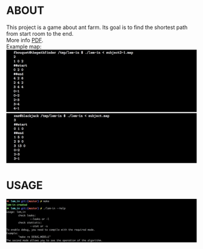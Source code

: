 <h1>ABOUT</h1>
This project is a game about ant farm. Its goal is to find the shortest path from start room to the end.<br>
More info <a href="">PDF</a>.<br>
Example map:
<img src="https://github.com/akajka/lem_in/blob/master/subject/example1.jpg">
<img src="https://github.com/akajka/lem_in/blob/master/subject/example2.jpg">
<h1>USAGE</h1>
<img src="https://github.com/akajka/lem_in/blob/master/subject/Usage.png">
